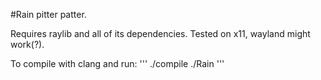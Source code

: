 #Rain
pitter patter. 

Requires raylib and all of its dependencies.
Tested on x11, wayland might work(?).

To compile with clang and run: 
'''
./compile
./Rain
'''